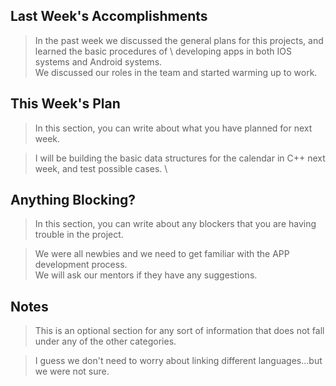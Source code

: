 ## Last Week's Accomplishments

> In the past week we discussed the general plans for this projects, and learned the basic procedures of \ 
> developing apps in both IOS systems and Android systems.\
> We discussed our roles in the team and started warming up to work.

## This Week's Plan

> In this section, you can write about what you have planned for next week.

> I will be building the basic data structures for the calendar in C++ next week, and test possible cases. \

## Anything Blocking?

> In this section, you can write about any blockers that you are having trouble in the project.

> We were all newbies and we need to get familiar with the APP development process.\
> We will ask our mentors if they have any suggestions.

## Notes

> This is an optional section for any sort of information that does not fall under any of the other categories.

> I guess we don't need to worry about linking different languages...but we were not sure.
